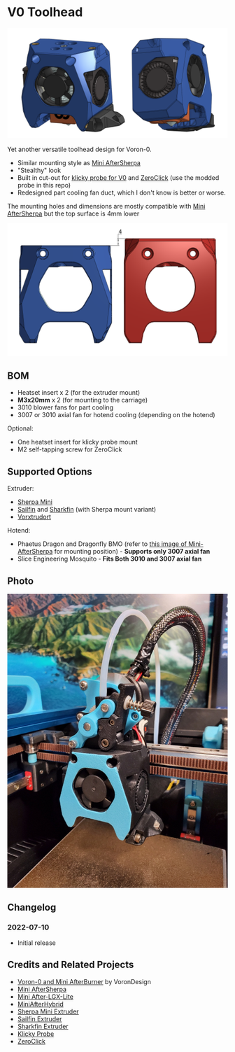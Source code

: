 # V0 Toolhead

![Thumbnail](./Images/Thumbnail.png)

Yet another versatile toolhead design for Voron-0.

- Similar mounting style as [Mini AfterSherpa](https://github.com/PrintersForAnts/Mini-AfterSherpa)
- "Stealthy" look
- Built in cut-out for [klicky probe for V0](https://github.com/jlas1/Klicky-Probe/tree/main/Printers/Voron/v0) and [ZeroClick](https://github.com/zruncho3d/ZeroClick) (use the modded probe in this repo)
- Redesigned part cooling fan duct, which I don't know is better or worse.

The mounting holes and dimensions are mostly compatible with [Mini AfterSherpa](https://github.com/PrintersForAnts/Mini-AfterSherpa) but the top surface is 4mm lower

![Drawing](./Images/Drawing.png)

## BOM

- Heatset insert x 2 (for the extruder mount)
- **M3x20mm** x 2 (for mounting to the carriage)
- 3010 blower fans for part cooling
- 3007 or 3010 axial fan for hotend cooling (depending on the hotend)

Optional:

- One heatset insert for klicky probe mount
- M2 self-tapping screw for ZeroClick

## Supported Options

Extruder:

- [Sherpa Mini](https://github.com/Annex-Engineering/Sherpa_Mini-Extruder)
- [Sailfin](https://github.com/CroXY3D/Sailfin-Extruder) and [Sharkfin](https://github.com/KayosMaker/Sailfin-Extruder/tree/main/Usermods/KayosMaker/Sharkfin) (with Sherpa mount variant)
- [Vorxtrudort](https://github.com/nhchiu/VoronMods/tree/main/Extruder)

Hotend:

- Phaetus Dragon and Dragonfly BMO (refer to [this image of Mini-AfterSherpa](https://github.com/PrintersForAnts/Mini-AfterSherpa/blob/main/images/hotend-mounting-holes.png) for mounting position) - **Supports only 3007 axial fan**
- Slice Engineering Mosquito - **Fits Both 3010 and 3007 axial fan**

## Photo

![photo](./Images/Photo.jpg)

## Changelog

### 2022-07-10

- Initial release

## Credits and Related Projects

- [Voron-0 and Mini AfterBurner](https://github.com/VoronDesign/Voron-0) by VoronDesign
- [Mini AfterSherpa](https://github.com/PrintersForAnts/Mini-AfterSherpa)
- [Mini After-LGX-Lite](https://github.com/VoronDesign/VoronUsers/tree/master/printer_mods/Bondtech/Mini-After-LGX-Lite)
- [MiniAfterHybrid](https://github.com/camerony/VoronCustom/tree/main/v0.1_MiniAfterHybrid)
- [Sherpa Mini Extruder](https://github.com/Annex-Engineering/Sherpa_Mini-Extruder)
- [Sailfin Extruder](https://github.com/CroXY3D/Sailfin-Extruder)
- [Sharkfin Extruder](https://github.com/KayosMaker/Sailfin-Extruder/tree/main/Usermods/KayosMaker/Sharkfin)
- [Klicky Probe](https://github.com/jlas1/Klicky-Probe)
- [ZeroClick](https://github.com/zruncho3d/ZeroClick)
